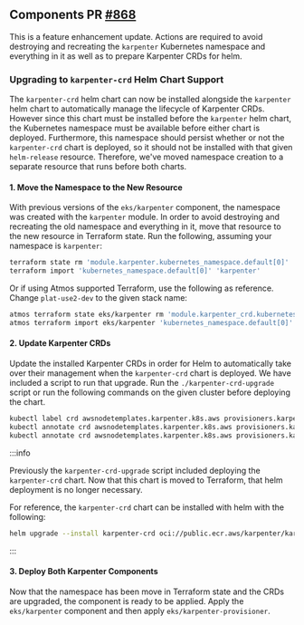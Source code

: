 ## Components PR [#868](https://github.com/cloudposse/terraform-aws-components/pull/868)

This is a feature enhancement update. Actions are required to avoid destroying and recreating the `karpenter` Kubernetes namespace and everything in it as well as to prepare Karpenter CRDs for helm.

### Upgrading to `karpenter-crd` Helm Chart Support

The `karpenter-crd` helm chart can now be installed alongside the `karpenter` helm chart to automatically manage the lifecycle of Karpenter CRDs. However since this chart must be installed before the `karpenter` helm chart, the Kubernetes namespace must be available before either chart is deployed. Furthermore, this namespace should persist whether or not the `karpenter-crd` chart is deployed, so it should not be installed with that given `helm-release` resource. Therefore, we've moved namespace creation to a separate resource that runs before both charts.

#### 1. Move the Namespace to the New Resource

With previous versions of the `eks/karpenter` component, the namespace was created with the `karpenter` module. In order to avoid destroying and recreating the old namespace and everything in it, move that resource to the new resource in Terraform state. Run the following, assuming your namespace is `karpenter`:

```bash
terraform state rm 'module.karpenter.kubernetes_namespace.default[0]'
terraform import 'kubernetes_namespace.default[0]' 'karpenter'
```

Or if using Atmos supported Terraform, use the following as reference. Change `plat-use2-dev` to the given stack name:

```bash
atmos terraform state eks/karpenter rm 'module.karpenter_crd.kubernetes_namespace.default[0]' -s plat-use2-dev
atmos terraform import eks/karpenter 'kubernetes_namespace.default[0]' 'karpenter' -s plat-use2-dev
```

#### 2. Update Karpenter CRDs

Update the installed Karpenter CRDs in order for Helm to automatically take over their management when the `karpenter-crd` chart is deployed. We have included a script to run that upgrade. Run the `./karpenter-crd-upgrade` script or run the following commands on the given cluster before deploying the chart.

```bash
kubectl label crd awsnodetemplates.karpenter.k8s.aws provisioners.karpenter.sh app.kubernetes.io/managed-by=Helm --overwrite
kubectl annotate crd awsnodetemplates.karpenter.k8s.aws provisioners.karpenter.sh meta.helm.sh/release-name=karpenter-crd --overwrite
kubectl annotate crd awsnodetemplates.karpenter.k8s.aws provisioners.karpenter.sh meta.helm.sh/release-namespace=karpenter --overwrite
```

:::info

Previously the `karpenter-crd-upgrade` script included deploying the `karpenter-crd` chart. Now that this chart is moved to Terraform, that helm deployment is no longer necessary.

For reference, the `karpenter-crd` chart can be installed with helm with the following:
```bash
helm upgrade --install karpenter-crd oci://public.ecr.aws/karpenter/karpenter-crd --version "$VERSION" --namespace karpenter
```

:::

#### 3. Deploy Both Karpenter Components

Now that the namespace has been move in Terraform state and the CRDs are upgraded, the component is ready to be applied. Apply the `eks/karpenter` component and then apply `eks/karpenter-provisioner`.
